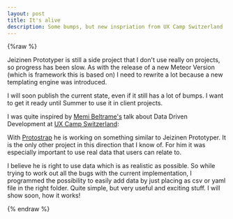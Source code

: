 ```yaml
---
layout: post
title: It's alive
description: Some bumps, but new inspriation from UX Camp Switzerland
---
```


{%raw %}

Jeizinen Prototyper is still a side project that I don't use really on projects, so progress has been slow. As with the release of a new Meteor Version (which is framework this is based on) I need to rewrite a lot because a new templating engine was introduced.

I will soon publish the current state, even if it still has a lot of bumps. I want to get it ready until Summer to use it in client projects.

I was quite inspired by [Memi Beltrame's](http://lessamess.ch/) talk about Data Driven Development at [UX Camp Switzerland](http://www.uxcamp.ch):

With [Protostrap](http://protostrap.ch) he is working on something similar to Jeizinen Prototyper. It is the only other project in this direction that I know of. For him it was especially important to use real data that users can relate to.

I believe he is right to use data which is as realistic as possible. So while trying to work out all the bugs with the current implementation, I programmed the possibility to easily add data by just placing as csv or yaml file in the right folder. Quite simple, but very useful and exciting stuff. I will show soon, how it works!

{% endraw %}

